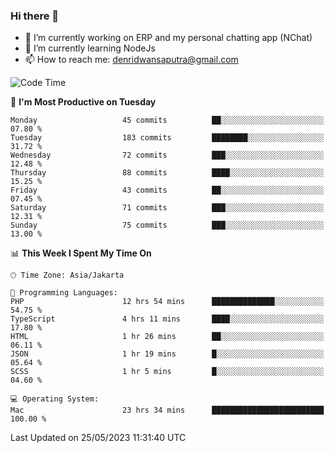### Hi there 👋

- 🔭 I’m currently working on ERP and my personal chatting app (NChat)
- 🌱 I’m currently learning NodeJs
- 📫 How to reach me: denridwansaputra@gmail.com


<!--START_SECTION:waka-->
![Code Time](http://img.shields.io/badge/Code%20Time-3%2C159%20hrs%2017%20mins-blue)

📅 **I'm Most Productive on Tuesday** 

```text
Monday                   45 commits          ██░░░░░░░░░░░░░░░░░░░░░░░   07.80 % 
Tuesday                  183 commits         ████████░░░░░░░░░░░░░░░░░   31.72 % 
Wednesday                72 commits          ███░░░░░░░░░░░░░░░░░░░░░░   12.48 % 
Thursday                 88 commits          ████░░░░░░░░░░░░░░░░░░░░░   15.25 % 
Friday                   43 commits          ██░░░░░░░░░░░░░░░░░░░░░░░   07.45 % 
Saturday                 71 commits          ███░░░░░░░░░░░░░░░░░░░░░░   12.31 % 
Sunday                   75 commits          ███░░░░░░░░░░░░░░░░░░░░░░   13.00 % 
```


📊 **This Week I Spent My Time On** 

```text
🕑︎ Time Zone: Asia/Jakarta

💬 Programming Languages: 
PHP                      12 hrs 54 mins      ██████████████░░░░░░░░░░░   54.75 % 
TypeScript               4 hrs 11 mins       ████░░░░░░░░░░░░░░░░░░░░░   17.80 % 
HTML                     1 hr 26 mins        ██░░░░░░░░░░░░░░░░░░░░░░░   06.11 % 
JSON                     1 hr 19 mins        █░░░░░░░░░░░░░░░░░░░░░░░░   05.64 % 
SCSS                     1 hr 5 mins         █░░░░░░░░░░░░░░░░░░░░░░░░   04.60 % 

💻 Operating System: 
Mac                      23 hrs 34 mins      █████████████████████████   100.00 % 
```


 Last Updated on 25/05/2023 11:31:40 UTC
<!--END_SECTION:waka-->
